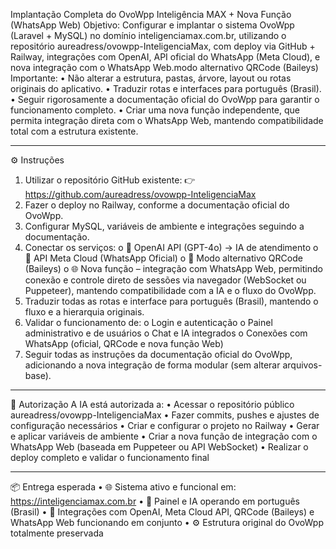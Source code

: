 Implantação Completa do OvoWpp Inteligência MAX + Nova Função (WhatsApp Web)
Objetivo: Configurar e implantar o sistema OvoWpp (Laravel + MySQL) no domínio inteligenciamax.com.br, utilizando o repositório aureadress/ovowpp-InteligenciaMax, com deploy via GitHub + Railway, integrações com OpenAI, API oficial do WhatsApp (Meta Cloud), e nova integração com o WhatsApp Web.modo alternativo QRCode (Baileys)
 Importante:
•	Não alterar a estrutura, pastas, árvore, layout ou rotas originais do aplicativo.
•	Traduzir rotas e interfaces para português (Brasil).
•	Seguir rigorosamente a documentação oficial do OvoWpp para garantir o funcionamento completo.
•	Criar uma nova função independente, que permita integração direta com o WhatsApp Web, mantendo compatibilidade total com a estrutura existente.
________________________________________
⚙️ Instruções
1.	Utilizar o repositório GitHub existente:
👉 https://github.com/aureadress/ovowpp-InteligenciaMax
2.	Fazer o deploy no Railway, conforme a documentação oficial do OvoWpp.
3.	Configurar MySQL, variáveis de ambiente e integrações seguindo a documentação.
4.	Conectar os serviços:
o	🤖 OpenAI API (GPT-4o) → IA de atendimento
o	💬 API Meta Cloud (WhatsApp Oficial)
o	🔄 Modo alternativo QRCode (Baileys)
o	🌐 Nova função – integração com WhatsApp Web, permitindo conexão e controle direto de sessões via navegador (WebSocket ou Puppeteer), mantendo compatibilidade com a IA e o fluxo do OvoWpp.
5.	Traduzir todas as rotas e interface para português (Brasil), mantendo o fluxo e a hierarquia originais.
6.	Validar o funcionamento de:
o	Login e autenticação
o	Painel administrativo e de usuários
o	Chat e IA integrados
o	Conexões com WhatsApp (oficial, QRCode e nova função Web)
7.	Seguir todas as instruções da documentação oficial do OvoWpp, adicionando a nova integração de forma modular (sem alterar arquivos-base).
________________________________________
🔐 Autorização
A IA está autorizada a:
•	Acessar o repositório público aureadress/ovowpp-InteligenciaMax
•	Fazer commits, pushes e ajustes de configuração necessários
•	Criar e configurar o projeto no Railway
•	Gerar e aplicar variáveis de ambiente
•	Criar a nova função de integração com o WhatsApp Web (baseada em Puppeteer ou API WebSocket)
•	Realizar o deploy completo e validar o funcionamento final
________________________________________
📦 Entrega esperada
•	🌐 Sistema ativo e funcional em: https://inteligenciamax.com.br
•	🧠 Painel e IA operando em português (Brasil)
•	💬 Integrações com OpenAI, Meta Cloud API, QRCode (Baileys) e WhatsApp Web funcionando em conjunto
•	⚙️ Estrutura original do OvoWpp totalmente preservada
